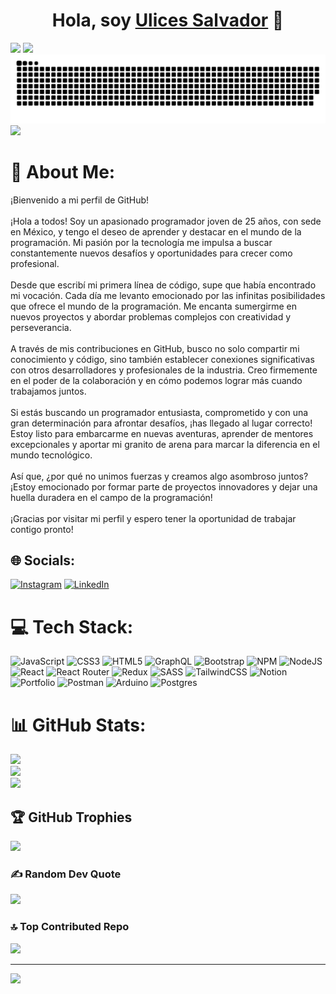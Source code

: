 <div align="center">
<h1 align="center">Hola, soy <a href="https://www.linkedin.com/in/ulices-salvador-aguila-contreras-5b4130242/">Ulices Salvador</a> 👋</h1>
</div>
<img src="https://i.imgur.com/pe8591u.png"/>
<img src="https://user-images.githubusercontent.com/73097560/115834477-dbab4500-a447-11eb-908a-139a6edaec5c.gif">

<div align="center">
  <img  src="https://github.com/1999AZZAR/1999AZZAR/blob/main/resources/img/grid-snake.svg"
       alt="snake" /></a>
</div>
<img src="https://user-images.githubusercontent.com/73097560/115834477-dbab4500-a447-11eb-908a-139a6edaec5c.gif">

# 💫 About Me:
¡Bienvenido a mi perfil de GitHub!<br><br>¡Hola a todos! Soy un apasionado programador joven de 25 años, con sede en México, y tengo el deseo de aprender y destacar en el mundo de la programación. Mi pasión por la tecnología me impulsa a buscar constantemente nuevos desafíos y oportunidades para crecer como profesional.<br><br>Desde que escribí mi primera línea de código, supe que había encontrado mi vocación. Cada día me levanto emocionado por las infinitas posibilidades que ofrece el mundo de la programación. Me encanta sumergirme en nuevos proyectos y abordar problemas complejos con creatividad y perseverancia.<br><br>A través de mis contribuciones en GitHub, busco no solo compartir mi conocimiento y código, sino también establecer conexiones significativas con otros desarrolladores y profesionales de la industria. Creo firmemente en el poder de la colaboración y en cómo podemos lograr más cuando trabajamos juntos.<br><br>Si estás buscando un programador entusiasta, comprometido y con una gran determinación para afrontar desafíos, ¡has llegado al lugar correcto! Estoy listo para embarcarme en nuevas aventuras, aprender de mentores excepcionales y aportar mi granito de arena para marcar la diferencia en el mundo tecnológico.<br><br>Así que, ¿por qué no unimos fuerzas y creamos algo asombroso juntos? ¡Estoy emocionado por formar parte de proyectos innovadores y dejar una huella duradera en el campo de la programación!<br><br>¡Gracias por visitar mi perfil y espero tener la oportunidad de trabajar contigo pronto!


## 🌐 Socials:
[![Instagram](https://img.shields.io/badge/Instagram-%23E4405F.svg?logo=Instagram&logoColor=white)](https://instagram.com/https://instagram.com/sac_s13?utm_source=qr&igshid=ZDc4ODBmNjlmNQ%3D%3D ) [![LinkedIn](https://img.shields.io/badge/LinkedIn-%230077B5.svg?logo=linkedin&logoColor=white)](https://linkedin.com/in/www.linkedin.com/in/ulices-salvador-aguila-contreras-5b4130242) 

# 💻 Tech Stack:
![JavaScript](https://img.shields.io/badge/javascript-%23323330.svg?style=for-the-badge&logo=javascript&logoColor=%23F7DF1E) ![CSS3](https://img.shields.io/badge/css3-%231572B6.svg?style=for-the-badge&logo=css3&logoColor=white) ![HTML5](https://img.shields.io/badge/html5-%23E34F26.svg?style=for-the-badge&logo=html5&logoColor=white) ![GraphQL](https://img.shields.io/badge/-GraphQL-E10098?style=for-the-badge&logo=graphql&logoColor=white) ![Bootstrap](https://img.shields.io/badge/bootstrap-%23563D7C.svg?style=for-the-badge&logo=bootstrap&logoColor=white) ![NPM](https://img.shields.io/badge/NPM-%23000000.svg?style=for-the-badge&logo=npm&logoColor=white) ![NodeJS](https://img.shields.io/badge/node.js-6DA55F?style=for-the-badge&logo=node.js&logoColor=white) ![React](https://img.shields.io/badge/react-%2320232a.svg?style=for-the-badge&logo=react&logoColor=%2361DAFB) ![React Router](https://img.shields.io/badge/React_Router-CA4245?style=for-the-badge&logo=react-router&logoColor=white) ![Redux](https://img.shields.io/badge/redux-%23593d88.svg?style=for-the-badge&logo=redux&logoColor=white) ![SASS](https://img.shields.io/badge/SASS-hotpink.svg?style=for-the-badge&logo=SASS&logoColor=white) ![TailwindCSS](https://img.shields.io/badge/tailwindcss-%2338B2AC.svg?style=for-the-badge&logo=tailwind-css&logoColor=white) ![Notion](https://img.shields.io/badge/Notion-%23000000.svg?style=for-the-badge&logo=notion&logoColor=white) ![Portfolio](https://img.shields.io/badge/Portfolio-%23000000.svg?style=for-the-badge&logo=firefox&logoColor=#FF7139) ![Postman](https://img.shields.io/badge/Postman-FF6C37?style=for-the-badge&logo=postman&logoColor=white) ![Arduino](https://img.shields.io/badge/-Arduino-00979D?style=for-the-badge&logo=Arduino&logoColor=white) ![Postgres](https://img.shields.io/badge/postgres-%23316192.svg?style=for-the-badge&logo=postgresql&logoColor=white)
# 📊 GitHub Stats:
![](https://github-readme-stats.vercel.app/api?username=SalvadorAguila13&theme=blue-green&hide_border=false&include_all_commits=false&count_private=false)<br/>
![](https://github-readme-streak-stats.herokuapp.com/?user=SalvadorAguila13&theme=blue-green&hide_border=false)<br/>
![](https://github-readme-stats.vercel.app/api/top-langs/?username=SalvadorAguila13&theme=blue-green&hide_border=false&include_all_commits=false&count_private=false&layout=compact)

## 🏆 GitHub Trophies
![](https://github-profile-trophy.vercel.app/?username=SalvadorAguila13&theme=tokyonight&no-frame=false&no-bg=true&margin-w=4)

### ✍️ Random Dev Quote
![](https://quotes-github-readme.vercel.app/api?type=horizontal&theme=radical)

### 🔝 Top Contributed Repo
![](https://github-contributor-stats.vercel.app/api?username=SalvadorAguila13&limit=5&theme=dark&combine_all_yearly_contributions=true)

---
[![](https://visitcount.itsvg.in/api?id=SalvadorAguila13&icon=0&color=0)](https://visitcount.itsvg.in)

<!-- Proudly created with GPRM ( https://gprm.itsvg.in ) -->

